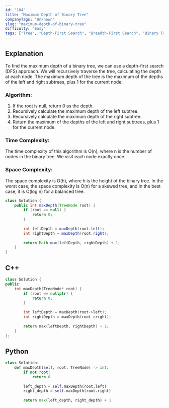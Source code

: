 ```yaml
---
id: "104"
title: "Maximum Depth of Binary Tree"
companyTags: "Unknown"
slug: "maximum-depth-of-binary-tree"
difficulty: "Easy"
tags: ["Tree", "Depth-First Search", "Breadth-First Search", "Binary Tree"]
---
```


## Explanation

To find the maximum depth of a binary tree, we can use a depth-first search (DFS) approach. We will recursively traverse the tree, calculating the depth at each node. The maximum depth of the tree is the maximum of the depths of the left and right subtrees, plus 1 for the current node.

### Algorithm:
1. If the root is null, return 0 as the depth.
2. Recursively calculate the maximum depth of the left subtree.
3. Recursively calculate the maximum depth of the right subtree.
4. Return the maximum of the depths of the left and right subtrees, plus 1 for the current node.

### Time Complexity:
The time complexity of this algorithm is O(n), where n is the number of nodes in the binary tree. We visit each node exactly once.

### Space Complexity:
The space complexity is O(h), where h is the height of the binary tree. In the worst case, the space complexity is O(n) for a skewed tree, and in the best case, it is O(log n) for a balanced tree.

```java
class Solution {
    public int maxDepth(TreeNode root) {
        if (root == null) {
            return 0;
        }
        
        int leftDepth = maxDepth(root.left);
        int rightDepth = maxDepth(root.right);
        
        return Math.max(leftDepth, rightDepth) + 1;
    }
}
```

## C++
```cpp
class Solution {
public:
    int maxDepth(TreeNode* root) {
        if (root == nullptr) {
            return 0;
        }
        
        int leftDepth = maxDepth(root->left);
        int rightDepth = maxDepth(root->right);
        
        return max(leftDepth, rightDepth) + 1;
    }
};
```

## Python
```python
class Solution:
    def maxDepth(self, root: TreeNode) -> int:
        if not root:
            return 0
        
        left_depth = self.maxDepth(root.left)
        right_depth = self.maxDepth(root.right)
        
        return max(left_depth, right_depth) + 1
```